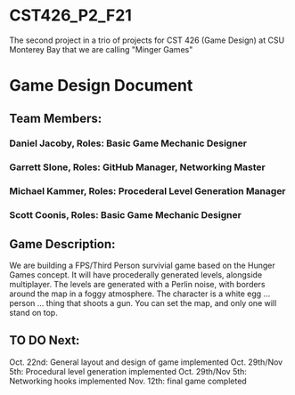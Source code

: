 # CST426_P2_F21
The second project in a trio of projects for CST 426 (Game Design) at CSU Monterey Bay
that we are calling "Minger Games"

# Game Design Document
## Team Members: 
### Daniel Jacoby, Roles: Basic Game Mechanic Designer
### Garrett Slone, Roles: GitHub Manager, Networking Master
### Michael Kammer, Roles: Procederal Level Generation Manager
### Scott Coonis, Roles: Basic Game Mechanic Designer

## Game Description:
We are building a FPS/Third Person survivial game based on the Hunger Games concept. It will have procederally generated levels, alongside multiplayer. The levels are generated with a Perlin noise, with borders around the map in a foggy atmosphere. The character is a white egg ... person ... thing that shoots a gun. You can set the map, and only one will stand on top.


## TO DO Next: 
Oct. 22nd: General layout and design of game implemented
Oct. 29th/Nov 5th: Procedural level generation implemented
Oct. 29th/Nov 5th:  Networking hooks implemented
Nov. 12th: final game completed
